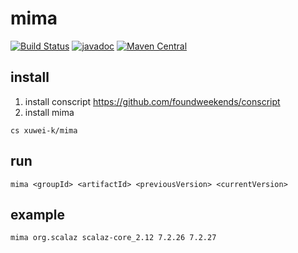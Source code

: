 # mima

[![Build Status](https://travis-ci.org/xuwei-k/mima.svg?branch=master)](https://travis-ci.org/xuwei-k/mima)
[![javadoc](https://javadoc-badge.appspot.com/com.github.xuwei-k/mima_2.12.svg?label=scaladoc)](https://javadoc-badge.appspot.com/com.github.xuwei-k/mima_2.12/mima/index.html?javadocio=true)
[![Maven Central](https://maven-badges.herokuapp.com/maven-central/com.github.xuwei-k/mima_2.12/badge.svg)](https://maven-badges.herokuapp.com/maven-central/com.github.xuwei-k/mima_2.12)


## install

1. install conscript <https://github.com/foundweekends/conscript>
2. install mima

```
cs xuwei-k/mima
```

## run

```
mima <groupId> <artifactId> <previousVersion> <currentVersion>
```

## example

```
mima org.scalaz scalaz-core_2.12 7.2.26 7.2.27
```
